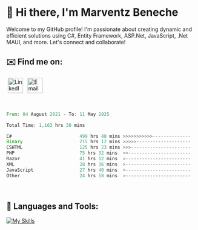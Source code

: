 # 👋 Hi there, I'm Marventz Beneche

Welcome to my GitHub profile! I'm passionate about creating dynamic and efficient solutions using C#, Entity Framework, ASP.Net, JavaScript, .Net MAUI, and more. Let's connect and collaborate!

## ✉️ Find me on:
 <a href="https://linkedin.com/in/benechem" target="_blank" rel="noopener noreferrer"> <img src="https://icons.iconarchive.com/icons/limav/flat-gradient-social/512/Linkedin-icon.png" alt="LinkedIn" height="40" style="vertical-align:top; margin:4px"></a>
 <a href="mailto:info@benechem.co"> <img src="https://icons.iconarchive.com/icons/dtafalonso/android-lollipop/512/Gmail-icon.png" alt="Email" height="40" style="vertical-align:top; margin:4px"></a>
</p>

<br/>
<!--START_SECTION:waka-->

```rust
From: 04 August 2021 - To: 11 May 2025

Total Time: 1,163 hrs 38 mins

C#                         499 hrs 40 mins >>>>>>>>>>>--------------   42.04 %
Binary                     215 hrs 12 mins >>>>>--------------------   18.11 %
CSHTML                     125 hrs 23 mins >>>----------------------   10.55 %
PHP                        75 hrs 32 mins  >>-----------------------   06.36 %
Razor                      41 hrs 12 mins  >------------------------   03.47 %
XML                        28 hrs 36 mins  >------------------------   02.41 %
JavaScript                 27 hrs 40 mins  >------------------------   02.33 %
Other                      24 hrs 58 mins  >------------------------   02.10 %
```

<!--END_SECTION:waka-->
<br />

## 🧰 Languages and Tools:

[![My Skills](https://skillicons.dev/icons?i=js,html,css,cs,java,php,mysql,dotnet,bootstrap,visualstudio,vscode,androidstudio,azure,xd,wordpress,raspberrypi)](https://skillicons.dev)
<br />

